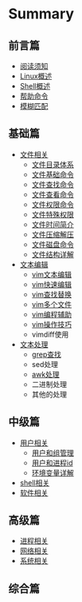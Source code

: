 # Summary

## 前言篇

* [阅读须知](README.md)
* [Linux概述](tip-chapter/linuxgai-shu.md)
* [Shell概述](tip-chapter/shellgai-shu.md)
* [帮助命令](tip-chapter/bang-zhu-ming-ling.md)
* [模糊匹配](mo-hu-pi-pei.md)

## 基础篇

* [文件相关](base-chapter/file-about/README.md)
  * [文件目录体系](base-chapter/file-about/wen-jian-mu-lu-ti-xi.md)
  * [文件基础命令](base-chapter/file-about/wen-jian-ji-chu-ming-ling.md)
  * [文件查找命令](base-chapter/file-about/wen-jian-cha-zhao-ming-ling.md)
  * [文件查看命令](base-chapter/file-about/wen-jian-cha-kan-ming-ling.md)
  * [文件权限命令](base-chapter/file-about/wen-jian-quan-xian-ming-ling.md)
  * [文件特殊权限](base-chapter/file-about/wen-jian-te-shu-quan-xian.md)
  * [文件时间简介](base-chapter/file-about/wen-jian-shi-jian-jian-jie.md)
  * [文件压缩解压](base-chapter/file-about/wen-jian-ya-suo-jie-ya.md)
  * [文件磁盘命令](base-chapter/file-about/wen-jian-ci-pan-ming-ling.md)
  * [文件结构详解](base-chapter/file-about/wen-jian-jie-gou-xiang-jie.md)
* [文本编辑](base-chapter/text-edit/README.md)
  * [vim文本编辑](base-chapter/text-edit/vimwen-ben-bian-ji.md)
  * [vim快速编辑](base-chapter/text-edit/vimkuai-su-bian-ji.md)
  * [vim查找替换](base-chapter/text-edit/vimcha-zhao-ti-huan.md)
  * [vim多个文件](base-chapter/text-edit/vimduo-ge-wen-jian.md)
  * [vim编程辅助](base-chapter/text-edit/vimbian-cheng-fu-zhu.md)
  * [vim操作技巧](base-chapter/text-edit/vimcao-zuo-ji-qiao.md)
  * vimdiff使用
* [文本处理](base-chapter/text-process/README.md)
  * [grep查找](base-chapter/text-process/grepcha-zhao.md)
  * sed处理
  * [awk处理](base-chapter/text-process/awkchu-li.md)
  * 二进制处理
  * 其他的处理

## 中级篇

* [用户相关](medial-chapter/user-about/README.md)
  * [用户和组管理](medial-chapter/user-about/yong-hu-he-zu-guan-li.md)
  * [用户和进程id](medial-chapter/user-about/yong-hu-he-jin-cheng-id.md)
  * [环境变量详解](medial-chapter/user-about/huan-jing-bian-liang.md)
* [shell相关](medial-chapter/shell-about/README.md)
* [软件相关](medial-chapter/software-about/README.md)

## 高级篇

* [进程相关](senior-chapter/process-about/README.md)
* [网络相关](senior-chapter/network-about/README.md)
* [系统相关](senior-chapter/system-about/README.md)

## 综合篇

